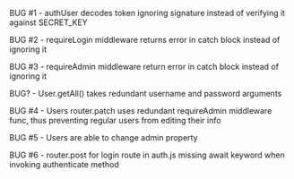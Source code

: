 BUG #1 - authUser decodes token ignoring signature instead of verifying it against SECRET_KEY

BUG #2 - requireLogin middleware returns error in catch block instead of ignoring it

BUG #3 - requireAdmin middleware return error in catch block instead of ignoring it

BUG? - User.getAll() takes redundant username and password arguments

BUG #4 - Users router.patch uses redundant requireAdmin middleware func, thus preventing regular users from editing their info

BUG #5 - Users are able to change admin property

BUG #6 - router.post for login route in auth.js missing await keyword when invoking authenticate method